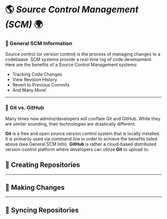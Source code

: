# :earth_americas: _Source Control Management (SCM)_ :earth_africa:

<!--General SCM-->
### :banana: General SCM Information
Source control (or version control) is the process of managing changes to a codebaase. SCM systems provide a real-time log of code development. Here are the benefits of a Source Control Management systems:
- Tracking Code Changes
- View Revision History
- Revert to Previous Commits
- And Many More!

___
<!--Git vs GitHub-->
### :orange: Git vs. GitHub
Many times new admins/developers will conflate Git and GitHub. While they are similar sounding, their technologies are drastically different.

**Git** is a free and open source version control system that is locally installed. It is primarily used via command line in order to achieve the benefits listed above (see General SCM Info). **GitHub** is rather a cloud-based distributed version-control platform where developers can utilize **Git** to upload to.

## :radio_button: Creating Repositories

___
## :radio_button: Making Changes

___
## :radio_button: Syncing Repositories
